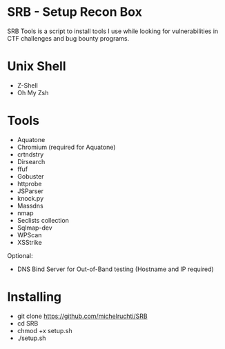 # SRB - Setup Recon Box

SRB Tools is a script to install tools I use while looking for vulnerabilities in CTF challenges and bug bounty programs.

# Unix Shell

- Z-Shell
- Oh My Zsh
 
# Tools

- Aquatone
- Chromium (required for Aquatone)
- crtndstry
- Dirsearch
- ffuf
- Gobuster
- httprobe
- JSParser
- knock.py
- Massdns
- nmap
- Seclists collection
- Sqlmap-dev
- WPScan
- XSStrike

Optional:
- DNS Bind Server for Out-of-Band testing (Hostname and IP required)

# Installing
- git clone https://github.com/michelruchti/SRB
- cd SRB
- chmod +x setup.sh
- ./setup.sh